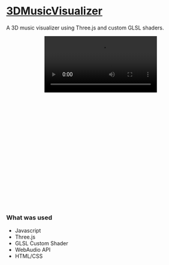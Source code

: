 # [3DMusicVisualizer](https://lnardon.github.io/3DMusicVisualizer/)

A 3D music visualizer using Three.js and custom GLSL shaders.

<p align="center" style="height: 450px">
  <video src="./demo.webm">
  <img src="./demo.gif">
</p>

### What was used

- Javascript
- Three.js
- GLSL Custom Shader
- WebAudio API
- HTML/CSS
